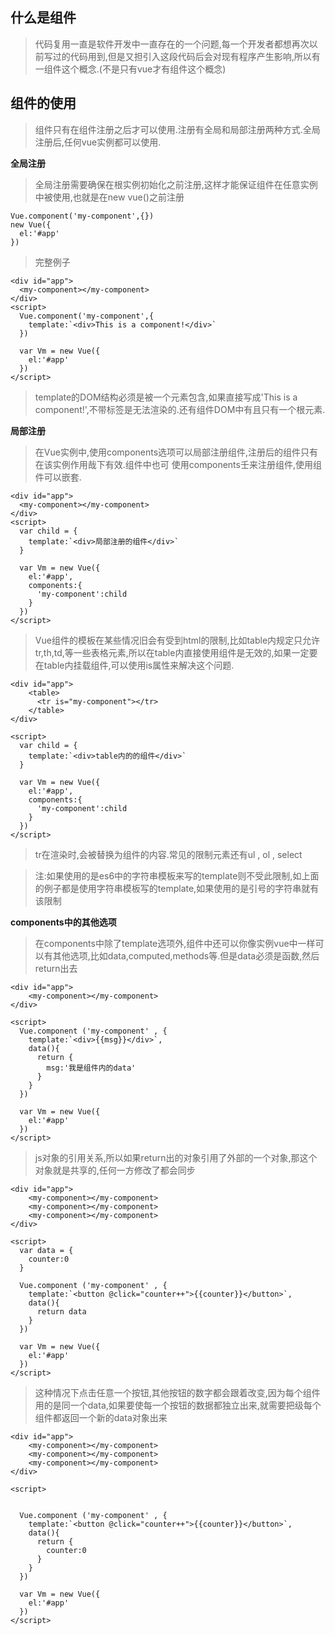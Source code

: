 ## 什么是组件
>代码复用一直是软件开发中一直存在的一个问题,每一个开发者都想再次以前写过的代码用到,但是又担引入这段代码后会对现有程序产生影响,所以有一组件这个概念.(不是只有vue才有组件这个概念)

## 组件的使用
>组件只有在组件注册之后才可以使用.注册有全局和局部注册两种方式.全局注册后,任何vue实例都可以使用.

**全局注册**
>全局注册需要确保在根实例初始化之前注册,这样才能保证组件在任意实例中被使用,也就是在new vue()之前注册
```
Vue.component('my-component',{})
new Vue({
  el:'#app'
})
```
>完整例子

```
<div id="app">
  <my-component></my-component>
</div>
<script>
  Vue.component('my-component',{
    template:`<div>This is a component!</div>`
  })

  var Vm = new Vue({
    el:'#app'
  })
</script>
```

>template的DOM结构必须是被一个元素包含,如果直接写成'This is a component!',不带标签是无法渲染的.还有组件DOM中有且只有一个根元素.

**局部注册**
>在Vue实例中,使用components选项可以局部注册组件,注册后的组件只有在该实例作用哉下有效.组件中也可 使用components壬来注册组件,使用组件可以嵌套.

```
<div id="app">
  <my-component></my-component>
</div>
<script>
  var child = {
    template:`<div>局部注册的组件</div>`
  }

  var Vm = new Vue({
    el:'#app',
    components:{
      'my-component':child
    }
  })
</script>
```
>Vue组件的模板在某些情况旧会有受到html的限制,比如table内规定只允许tr,th,td,等一些表格元素,所以在table内直接使用组件是无效的,如果一定要在table内挂载组件,可以使用is属性来解决这个问题.

```
<div id="app">
    <table>
      <tr is="my-component"></tr>
    </table>
</div>

<script>
  var child = {
    template:`<div>table内的的组件</div>`
  }

  var Vm = new Vue({
    el:'#app',
    components:{
      'my-component':child
    }
  })
</script>
```
>tr在渲染时,会被替换为组件的内容.常见的限制元素还有ul , ol , select

>注:如果使用的是es6中的字符串模板来写的template则不受此限制,如上面的例子都是使用字符串模板写的template,如果使用的是引号的字符串就有该限制

**components中的其他选项**
>在components中除了template选项外,组件中还可以你像实例vue中一样可以有其他选项,比如data,computed,methods等.但是data必须是函数,然后return出去
```
<div id="app">
    <my-component></my-component>
</div>

<script>
  Vue.component ('my-component' , {
    template:`<div>{{msg}}</div>`,
    data(){
      return {
        msg:'我是组件内的data'
      }
    }
  })

  var Vm = new Vue({
    el:'#app'
  })
</script>
```

>js对象的引用关系,所以如果return出的对象引用了外部的一个对象,那这个对象就是共享的,任何一方修改了都会同步
```
<div id="app">
    <my-component></my-component>
    <my-component></my-component>
    <my-component></my-component>
</div>

<script>
  var data = {
    counter:0
  }

  Vue.component ('my-component' , {
    template:`<button @click="counter++">{{counter}}</button>`,
    data(){
      return data
    }
  })

  var Vm = new Vue({
    el:'#app'
  })
</script>
```
>这种情况下点击任意一个按钮,其他按钮的数字都会跟着改变,因为每个组件用的是同一个data,如果要使每一个按钮的数据都独立出来,就需要把级每个组件都返回一个新的data对象出来
```
<div id="app">
    <my-component></my-component>
    <my-component></my-component>
    <my-component></my-component>
</div>

<script>
  

  Vue.component ('my-component' , {
    template:`<button @click="counter++">{{counter}}</button>`,
    data(){
      return {
        counter:0
      }
    }
  })

  var Vm = new Vue({
    el:'#app'
  })
</script>
```